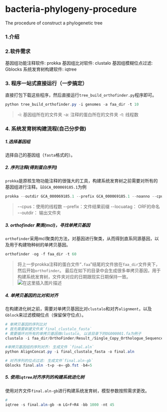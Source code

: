 # bacteria-phylogeny-procedure
The procedure of construct a phylogenetic tree



### 1.介绍

### 2.软件需求
基因组功能注释软件: prokka
基因组比对软件: clustalo
基因组模糊位点过滤: Gblocks
系统发育树构建软件: iqtree



### 3. 程序一站式直接运行（一步搞定）

直接打包下载这些程序，然后直接运行`tree_build_orthofinder.py`程序即可。
```powershell
python tree_build_orthofinder.py -i genomes -a faa_dir -t 10
```
> -i: 基因组所在的文件夹
> -a: 注释的蛋白所在的文件夹
> -t: 线程数

### 4. 系统发育树构建流程(自己分步做)
##### 1.选择基因组
选择自己的基因组（`fasta`格式的）。
##### 2. 序列注释(得到蛋白序列) 
`prokka`是原核生物功能注释的很强大的工具，构建系统发育树之前需要对所有的基因组进行注释。以`GCA_000069185.1`为例

```powershell
prokka --outdir GCA_000069185.1 --prefix GCA_000069185.1 --noanno --cpus 8 --locustag 'GCA_000069185.1|ORF' GCA_000069185.1_genomic.fna
```

> --cpus：使用的线程数
>--prefix：文件结果前缀
>--locuatag： ORF的命名
>--outdir： 输出文件夹

##### 3. orthofinder 聚类(mcl)，寻找单拷贝基因
`orthofinder`采用mcl聚类的方法，对基因进行聚类，从而得到直系同源基因，以及用于构建物种树的单拷贝基因。

```powershell
orthofinder -og -f faa_dir -t 60
```

> 将上一步prokka注释的蛋白文件“`.faa`”结尾的文件放在`faa_dir`文件夹下，然后开始`orthofinder`。
> 最后在如下的目录中会生成很多单拷贝基因，用于构建系统发育树，文件夹对应的日期跟现实日期保持一致。
![在这里插入图片描述](https://img-blog.csdnimg.cn/656fd3253855476ba060f10723a3f976.png)
##### 4. 单拷贝基因的比对和对齐
在构建进化树之前，需要对单拷贝基因比对`clustalo`和对齐`alignment`，以及`Gblock`来过滤模糊位点（保留保守位点）。

```powershell
# 单拷贝基因的序列比对
# 首先需要新建文件夹`final_clustalo_fasta`
# 需要循环对所有的单拷贝基因做clustalo, 以该目录下的OG000001.fa为例子
clustalo -i faa_dir/OrthoFinder/Result_/Single_Copy_Orthologue_Sequences/OG000001.fa -o final_clustalo_fasta

#单拷贝基因组的序列对齐: 生成文件 `final.aln`
python AlignConcat.py -i final_clustalo_fasta -o final.aln

# 对齐序列的位点过滤: 生成文件`final.aln-gb`
Gblocks final.aln -t=p -e=-gb.fst -b4=5

```
##### 5. 使用`iqtree`对齐序列的构建系统进化树
使用对齐文件`final.aln-gb`进行构建系统发育树，模型参数按照需求更改。
```powershell
# 
iqtree -s final.aln-gb -m LG+F+R4 -bb 1000 -nt 45
```
